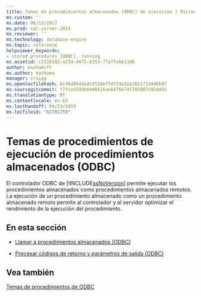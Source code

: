 ```yaml
---
title: Temas de procedimientos almacenados (ODBC) de ejecución | Microsoft Docs
ms.custom: ''
ms.date: 06/13/2017
ms.prod: sql-server-2014
ms.reviewer: ''
ms.technology: database-engine
ms.topic: reference
helpviewer_keywords:
- stored procedures [ODBC], running
ms.assetid: c2220182-a23d-4475-b353-77a77ab613d6
author: mashamsft
ms.author: mathoma
manager: craigg
ms.openlocfilehash: 8c40d064da4cd518e77d724a2ea38217124d6b8f
ms.sourcegitcommit: f7fced330b64d6616aeb8766747295807c92dd41
ms.translationtype: MT
ms.contentlocale: es-ES
ms.lasthandoff: 04/23/2019
ms.locfileid: "62781759"
---
```

# <a name="running-stored-procedures-how-to-topics-odbc"></a>Temas de procedimientos de ejecución de procedimientos almacenados (ODBC)
  El controlador ODBC de [!INCLUDE[ssNoVersion](../../includes/ssnoversion-md.md)] permite ejecutar los procedimientos almacenados como procedimientos almacenados remotos. La ejecución de un procedimiento almacenado como un procedimiento almacenado remoto permite al controlador y al servidor optimizar el rendimiento de la ejecución del procedimiento.  
  
## <a name="in-this-section"></a>En esta sección  
  
-   [Llamar a procedimientos almacenados &#40;ODBC&#41;](../../relational-databases/native-client-odbc-how-to/running-stored-procedures-call-stored-procedures.md)  
  
-   [Procesar códigos de retorno y parámetros de salida &#40;ODBC&#41;](../../relational-databases/native-client-odbc-how-to/running-stored-procedures-process-return-codes-and-output-parameters.md)  
  
## <a name="see-also"></a>Vea también  
 [Temas de procedimientos de ODBC](../../relational-databases/native-client-odbc-how-to/odbc-how-to-topics.md)  
  
  
